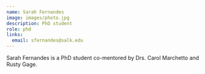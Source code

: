 ```yaml
---
name: Sarah Fernandes
image: images/photo.jpg
description: PhD student
role: phd
links:
  email: sfernandes@salk.edu
---
```


Sarah Fernandes is a PhD student co-mentored by Drs. Carol Marchetto and Rusty Gage.
